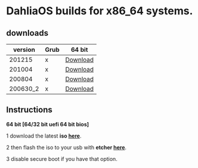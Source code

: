 # DahliaOS builds for x86_64 systems.

## downloads

| version         | Grub         | 64 bit      |      
| -----------  | -----------  | ----------- | 
| 201215       | x       | [Download](https://github.com/HexaOneOfficial/dahliaos/releases/download/201215/DahliaOS201215.iso)|  
| 201004       | x       | [Download](https://github.com/HexaOneOfficial/dahliaos/releases/download/201004/DahliaOS201004.iso)|  
| 200804       | x        | [Download](https://github.com/HexaOneOfficial/dahliaos/releases/download/200804/DahliaOS200804.iso)|  
| 200630_2     | x        | [Download](https://github.com/HexaOneOfficial/dahliaos/releases/download/200630_2/DahliaOS200630_2.iso)|     

## Instructions

**64 bit [64/32 bit uefi 64 bit bios]**

1 download the latest **iso [here](https://github.com/HexaOneOfficial/dahliaos/releases/download/200804/DahliaOS200804.iso)**. 

2 then flash the iso to your usb with **etcher [here](https://www.balena.io/etcher/)**.

3 disable secure boot if you have that option.

